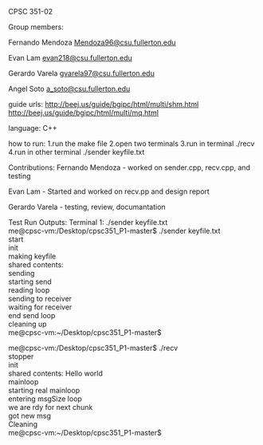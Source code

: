 CPSC 351-02

Group members:

Fernando Mendoza Mendoza96@csu.fullerton.edu

Evan Lam evan218@csu.fullerton.edu

Gerardo Varela gvarela97@csu.fullerton.edu

Angel Soto  a_soto@csu.fullerton.edu

guide urls:
http://beej.us/guide/bgipc/html/multi/shm.html
http://beej.us/guide/bgipc/html/multi/mq.html

language: C++

how to run:
  1.run the make file 
  2.open two terminals
  3.run in terminal ./recv
  4.run in other terminal ./sender keyfile.txt
  
Contributions:
  Fernando Mendoza - worked on sender.cpp, recv.cpp, and testing 
  
  Evan Lam - Started and worked on recv.pp and design report

  Gerardo Varela - testing, review, documantation 
  
  Test Run Outputs:
Terminal 1: ./sender keyfile.txt  
me@cpsc-vm:/Desktop/cpsc351_P1-master$ ./sender keyfile.txt  
start  
	  init  
making keyfile  
shared contents:  
	  sending  
starting send  
reading loop  
sending to receiver  
waiting for receiver  
end send loop  
cleaning up  
me@cpsc-vm:~/Desktop/cpsc351_P1-master$   

me@cpsc-vm:/Desktop/cpsc351_P1-master$ ./recv  
stopper  
init  
shared contents: Hello world  
mainloop  
starting real mainloop  
entering msgSize loop  
we are rdy for next chunk  
got new msg  
Cleaning  
me@cpsc-vm:~/Desktop/cpsc351_P1-master$  
